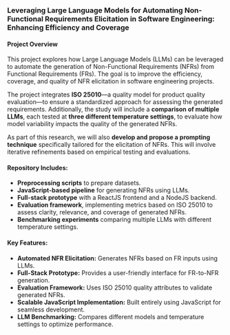 ### **Leveraging Large Language Models for Automating Non-Functional Requirements Elicitation in Software Engineering: Enhancing Efficiency and Coverage**

#### **Project Overview**
This project explores how Large Language Models (LLMs) can be leveraged to automate the generation of Non-Functional Requirements (NFRs) from Functional Requirements (FRs). The goal is to improve the efficiency, coverage, and quality of NFR elicitation in software engineering projects.

The project integrates **ISO 25010**—a quality model for product quality evaluation—to ensure a standardized approach for assessing the generated requirements. Additionally, the study will include a **comparison of multiple LLMs**, each tested at **three different temperature settings**, to evaluate how model variability impacts the quality of the generated NFRs.

As part of this research, we will also **develop and propose a prompting technique** specifically tailored for the elicitation of NFRs. This will involve iterative refinements based on empirical testing and evaluations.

#### **Repository Includes:**
- **Preprocessing scripts** to prepare datasets.
- **JavaScript-based pipeline** for generating NFRs using LLMs.
- **Full-stack prototype** with a ReactJS frontend and a NodeJS backend.
- **Evaluation framework**, implementing metrics based on ISO 25010 to assess clarity, relevance, and coverage of generated NFRs.
- **Benchmarking experiments** comparing multiple LLMs with different temperature settings.

#### **Key Features:**
- **Automated NFR Elicitation:** Generates NFRs based on FR inputs using LLMs.
- **Full-Stack Prototype:** Provides a user-friendly interface for FR-to-NFR generation.
- **Evaluation Framework:** Uses ISO 25010 quality attributes to validate generated NFRs.
- **Scalable JavaScript Implementation:** Built entirely using JavaScript for seamless development.
- **LLM Benchmarking:** Compares different models and temperature settings to optimize performance.